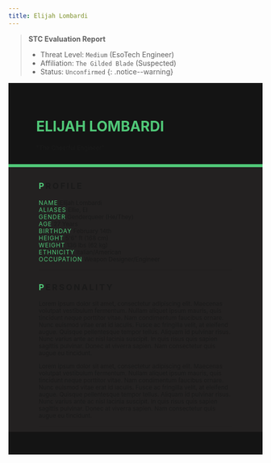 ```yaml
---
title: Elijah Lombardi
---
```


> **STC Evaluation Report**
>- Threat Level: `Medium` (EsoTech Engineer)
>- Affiliation: `The Gilded Blade` (Suspected)
>- Status: `Unconfirmed`
{: .notice--warning}

<!---------
header names
----------->

<div class="row" style="background-color:#141414; padding-top:30px; padding-left: 55px; padding-right: 55px; padding-bottom: 25px">
    <h1 style="color:#50C878; text-transform:uppercase;">Elijah Lombardi</h1>
    <small>"The Cheerful Engineer"</small>
</div>
<div style="background-color:#50C878;padding:3px;"></div>
<div class="row" style="background-color:#232121; padding-top:5px; padding-left: 60px; padding-right: 60px; padding-bottom: 20px; overflow:auto; max-height:500px">

<!---------
profile
----------->

<h3 class="font-weight-bold" style="letter-spacing:3px; text-transform:uppercase">
    <span style="color:#50C878;">P</span>rofile
</h3>

<small>
<span class="font-weight-bold" style="color:#50C878;letter-spacing:1px; text-transform:uppercase">NAME</span> &#09;&#09;
  Elijah Lombardi<br>
<span class="font-weight-bold" style="color:#50C878;letter-spacing:1px; text-transform:uppercase">ALIASES</span> &#09;&#09;
  Ellie, El<br>
<span class="font-weight-bold" style="color:#50C878;letter-spacing:1px; text-transform:uppercase">GENDER</span> &#09;&#09;
  Genderqueer (He/They)<br>
<span class="font-weight-bold" style="color:#50C878;letter-spacing:1px; text-transform:uppercase">AGE</span> &#09;&#09;
  27 Years<br>
<span class="font-weight-bold" style="color:#50C878;letter-spacing:1px; text-transform:uppercase">BIRTHDAY</span> &#09;&#09;
  February 14th<br>
<span class="font-weight-bold" style="color:#50C878;letter-spacing:1px; text-transform:uppercase">HEIGHT</span> &#09;&#09;
  5'6" ft (168 cm)<br>
<span class="font-weight-bold" style="color:#50C878;letter-spacing:1px; text-transform:uppercase">WEIGHT</span> &#09;&#09;
  136 lbs (62 kg)<br>
<span class="font-weight-bold" style="color:#50C878;letter-spacing:1px; text-transform:uppercase">ETHNICITY</span> &#09;&#09;
  Italian/American<br>
<span class="font-weight-bold" style="color:#50C878;letter-spacing:1px; text-transform:uppercase">OCCUPATION</span> &#09;&#09;
  Weapon Designer/Engineer<br>
</small>

<hr class="w-100 my-5" style="border-color:#e6d7c5;opacity:.2;">

<!---------
personality
----------->
<h3 class="font-weight-bold" style="letter-spacing:3px; text-transform:uppercase">
    <span style="color:#50C878;">P</span>ersonality
</h3>

<small>
<p>Lorem ipsum dolor sit amet, consectetur adipiscing elit. Maecenas volutpat vestibulum fermentum. Nullam aliquet ipsum mauris, quis tincidunt neque porttitor vitae. Nam condimentum faucibus ornare. Nunc euismod vitae erat id iaculis. Fusce ac fringilla velit, at eleifend augue. Quisque pellentesque tempor tellus. Aliquam id pulvinar risus. Nunc varius ante ac nisl lacinia suscipit. In quis risus quis sapien sagittis pulvinar. Donec at viverra sapien. Nam consectetur quis augue eu tincidunt.</p>

<p>Lorem ipsum dolor sit amet, consectetur adipiscing elit. Maecenas volutpat vestibulum fermentum. Nullam aliquet ipsum mauris, quis tincidunt neque porttitor vitae. Nam condimentum faucibus ornare. Nunc euismod vitae erat id iaculis. Fusce ac fringilla velit, at eleifend augue. Quisque pellentesque tempor tellus. Aliquam id pulvinar risus. Nunc varius ante ac nisl lacinia suscipit. In quis risus quis sapien sagittis pulvinar. Donec at viverra sapien. Nam consectetur quis augue eu tincidunt.</p>
</small>

<hr class="w-100 my-5" style="border-color:#e6d7c5;opacity:.2;">

<!---------
backstory
----------->
<h3 class="font-weight-bold" style="letter-spacing:3px; text-transform:uppercase">
    <span style="color:#50C878;">B</span>ackstory
</h3>

<small>

<span class="font-weight-bold" style="color:#50C878;letter-spacing:1px; text-transform:uppercase">RELATIONS</span> &#09;&#09;
    <ul><li>Salvatore Selvaggio, Mentor. Italian/American. Junkyard Owner.</li>
    <li>Enzo Lombardi, Adoptive Father. Italian/American. Mafia Boss.</li>
    </ul>

<p><span class="font-weight-bold" style="color:#50C878;letter-spacing:1px; text-transform:uppercase">CONTENT WARNING </span>Criminal Activity, Child Abuse, Violence and Implied Deaths</p>

<ul>
    <li>content</li>
    <li>content</li>
    <li>content</li>
</ul>
</small>

<hr class="w-100 my-5" style="border-color:#e6d7c5;opacity:.2;">


<!---------
trivia
----------->

<h3 class="font-weight-bold" style="letter-spacing:3px; text-transform:uppercase">
    <span style="color:#50C878;">T</span>rivia
</h3>

<small>
<span class="font-weight-bold" style="color:#50C878;letter-spacing:1px; text-transform:uppercase">INSPIRATION</span> &#09;&#09;
    <ul>
        <li>Adora (She-Ra and the Princesses of Power)</li>
        <li>Steven Quartz Universe (Steven Universe)</li>
        <li>Dr. Casper Darling (Control)</li>
    </ul>
<span class="font-weight-bold" style="color:#50C878;letter-spacing:1px; text-transform:uppercase">VOICE CLAIM</span> &#09;&#09;
    <a href="https://m.youtube.com/watch?v=SZDX7Vn4U28&pp=ygUVdHJpZ3VuIHN0YW1wZWRlIGNsaXBz">Johnny Yong Bosch</a><br>
<span class="font-weight-bold" style="color:#50C878;letter-spacing:1px; text-transform:uppercase">THEME SONG</span> &#09;&#09;
    content<br>
<span class="font-weight-bold" style="color:#50C878;letter-spacing:1px; text-transform:uppercase">MBTI TYPE</span> &#09;&#09;
    ESFJ (The Consul)<br>

<ul>
<li>Lorem ipsum dolor sit amet, consectetur adipiscing elit.</li>
<li>Lorem ipsum dolor sit amet, consectetur adipiscing elit.</li>
<li>Lorem ipsum dolor sit amet, consectetur adipiscing elit.</li>
<li>Lorem ipsum dolor sit amet, consectetur adipiscing elit.</li>
<li>Lorem ipsum dolor sit amet, consectetur adipiscing elit.</li>
</ul>
</small>

</div>
<div class="row" style="background-color:#141414; padding-top:20px; padding-left: 30px; padding-right: 30px; padding-bottom: 25px;">
    <div style="text-align: right; font-size: 16px"><a href="https://toyhou.se/11320894.-f2u-unity-v2"><i class="fa-solid fa-barcode"></i
  ></a></div>
</div>
